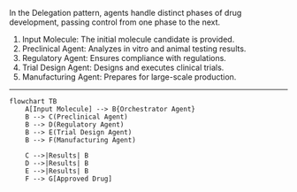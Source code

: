 In the Delegation pattern, agents handle distinct phases of drug development, passing control from one phase to the next.
1. Input Molecule: The initial molecule candidate is provided.
1. Preclinical Agent: Analyzes in vitro and animal testing results.
1. Regulatory Agent: Ensures compliance with regulations.
1. Trial Design Agent: Designs and executes clinical trials.
1. Manufacturing Agent: Prepares for large-scale production.

-----

```mermaid
flowchart TB
    A[Input Molecule] --> B{Orchestrator Agent}
    B --> C(Preclinical Agent)
    B --> D(Regulatory Agent)
    B --> E(Trial Design Agent)
    B --> F(Manufacturing Agent)

    C -->|Results| B
    D -->|Results| B
    E -->|Results| B
    F --> G[Approved Drug]
```
